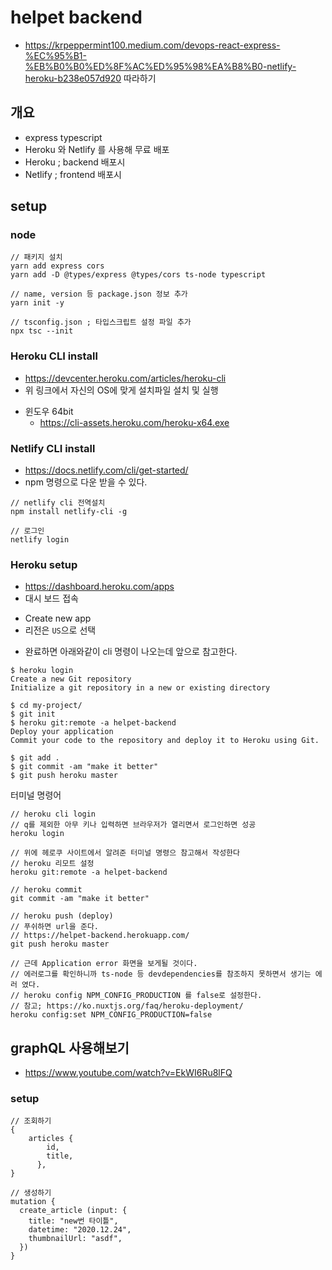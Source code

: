 # helpet backend

- https://krpeppermint100.medium.com/devops-react-express-%EC%95%B1-%EB%B0%B0%ED%8F%AC%ED%95%98%EA%B8%B0-netlify-heroku-b238e057d920 따라하기

## 개요

- express typescript
- Heroku 와 Netlify 를 사용해 무료 배포
- Heroku ; backend 배포시
- Netlify ; frontend 배포시

## setup

### node

```
// 패키지 설치
yarn add express cors
yarn add -D @types/express @types/cors ts-node typescript

// name, version 등 package.json 정보 추가
yarn init -y

// tsconfig.json ; 타입스크립트 설정 파일 추가
npx tsc --init
```

### Heroku CLI install

- https://devcenter.heroku.com/articles/heroku-cli
- 위 링크에서 자신의 OS에 맞게 설치파일 설치 및 실행

* 윈도우 64bit
  - https://cli-assets.heroku.com/heroku-x64.exe

### Netlify CLI install

- https://docs.netlify.com/cli/get-started/
- npm 명령으로 다운 받을 수 있다.

```
// netlify cli 전역설치
npm install netlify-cli -g

// 로그인
netlify login
```

### Heroku setup

- https://dashboard.heroku.com/apps
- 대시 보드 접속

* Create new app
* 리전은 `US`으로 선택

- 완료하면 아래와같이 cli 명령이 나오는데 앞으로 참고한다.

```
$ heroku login
Create a new Git repository
Initialize a git repository in a new or existing directory

$ cd my-project/
$ git init
$ heroku git:remote -a helpet-backend
Deploy your application
Commit your code to the repository and deploy it to Heroku using Git.

$ git add .
$ git commit -am "make it better"
$ git push heroku master
```

터미널 명령어

```
// heroku cli login
// q를 제외한 아무 키나 입력하면 브라우저가 열리면서 로그인하면 성공
heroku login

// 위에 헤로쿠 사이트에서 알려준 터미널 명령으 참고해서 작성한다
// heroku 리모트 설정
heroku git:remote -a helpet-backend

// heroku commit
git commit -am "make it better"

// heroku push (deploy)
// 푸쉬하면 url을 준다.
// https://helpet-backend.herokuapp.com/
git push heroku master

// 근데 Application error 화면을 보게될 것이다.
// 에러로그를 확인하니까 ts-node 등 devdependencies를 참조하지 못하면서 생기는 에러 였다.
// heroku config NPM_CONFIG_PRODUCTION 를 false로 설정한다.
// 참고; https://ko.nuxtjs.org/faq/heroku-deployment/
heroku config:set NPM_CONFIG_PRODUCTION=false
```

## graphQL 사용해보기

- https://www.youtube.com/watch?v=EkWI6Ru8lFQ

### setup

```
// 조회하기
{
    articles {
        id,
        title,
      },
}

// 생성하기
mutation {
  create_article (input: {
    title: "new번 타이틀",
    datetime: "2020.12.24",
    thumbnailUrl: "asdf",
  })
}

```
